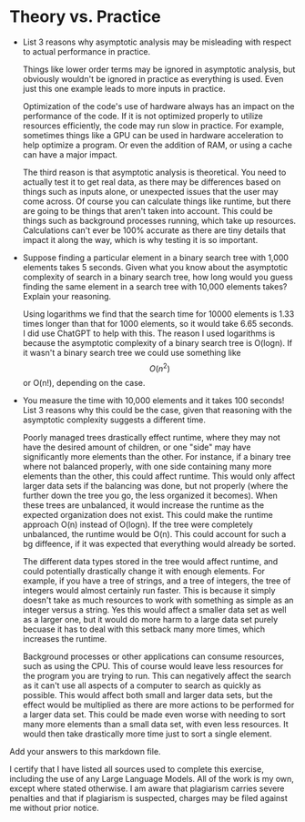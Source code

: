 # Theory vs. Practice

- List 3 reasons why asymptotic analysis may be misleading with respect to
  actual performance in practice.

  Things like lower order terms may be ignored in asymptotic analysis, but obviously wouldn't be ignored in practice as everything is used. Even just this one example leads to more inputs in practice.

  Optimization of the code's use of hardware always has an impact on the performance of the code. If it is not optimized properly to utilize resources efficiently, the code may run slow in practice. For example, sometimes things like a GPU can be used in hardware acceleration to help optimize a program. Or even the addition of RAM, or using a cache can have a major impact.

  The third reason is that asymptotic analysis is theoretical. You need to actually test it to get real data, as there may be differences based on things such as inputs alone, or unexpected issues that the user may come across. Of course you can calculate things like runtime, but there are going to be things that aren't taken into account. This could be things such as background processes running, which take up resources. Calculations can't ever be 100% accurate as there are tiny details that impact it along the way, which is why testing it is so important.

- Suppose finding a particular element in a binary search tree with 1,000
  elements takes 5 seconds. Given what you know about the asymptotic complexity
  of search in a binary search tree, how long would you guess finding the same
  element in a search tree with 10,000 elements takes? Explain your reasoning.

  Using logarithms we find that the search time for 10000 elements is 1.33 times longer than that for 1000 elements, so it would take 6.65 seconds. I did use ChatGPT to help with this. The reason I used logarithms is because the asymptotic complexity of a binary search tree is O(logn). If it wasn't a binary search tree we could use something like $$O(n^2)$$ or O(n!), depending on the case.

- You measure the time with 10,000 elements and it takes 100 seconds! List 3
  reasons why this could be the case, given that reasoning with the asymptotic
  complexity suggests a different time.

  Poorly managed trees drastically effect runtime, where they may not have the desired amount of children, or one "side" may have significantly more elements than the other. For instance, if a binary tree where not balanced properly, with one side containing many more elements than the other, this could affect runtime. This would only affect larger data sets if the balancing was done, but not properly (where the further down the tree you go, the less organized it becomes). When these trees are unbalanced, it would increase the runtime as the expected organization does not exist. This could make the runtime approach O(n) instead of O(logn). If the tree were completely unbalanced, the runtime would be O(n). This could account for such a bg diffeence, if it was expected that everything would already be sorted.

  The different data types stored in the tree would affect runtime, and could potentially drastically change it with enough elements. For example, if you have a tree of strings, and a tree of integers, the tree of integers would almost certainly run faster. This is because it simply doesn't take as much resources to work with something as simple as an integer versus a string. Yes this would affect a smaller data set as well as a larger one, but it would do more harm to a large data set purely becuase it has to deal with this setback many more times, which increases the runtime.

  Background processes or other applications can consume resources, such as using the CPU. This of course would leave less resources for the program you are trying to run. This can negatively affect the search as it can't use all aspects of a computer to search as quickly as possible. This would affect both small and larger data sets, but the effect would be multiplied as there are more actions to be performed for a larger data set. This could be made even worse with needing to sort many more elements than a small data set, with even less resources. It would then take drastically more time just to sort a single element.

Add your answers to this markdown file.

I certify that I have listed all sources used to complete this exercise, including the use of any Large Language Models. All of the work is my own, except where stated otherwise. I am aware that plagiarism carries severe penalties and that if plagiarism is suspected, charges may be filed against me without prior notice.
